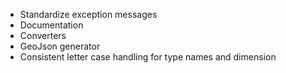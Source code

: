 - Standardize exception messages
- Documentation
- Converters
- GeoJson generator
- Consistent letter case handling for type names and dimension
